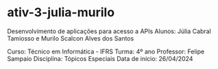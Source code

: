 # ativ-3-julia-murilo
Desenvolvimento de aplicações para acesso a APIs
Alunos: Júlia Cabral Tamiosso e Murilo Scalcon Alves dos Santos

Curso: Técnico em Informática - IFRS
Turma: 4º ano
Professor: Felipe Sampaio
Disciplina: Tópicos Especiais
Data de início: 26/04/2024
